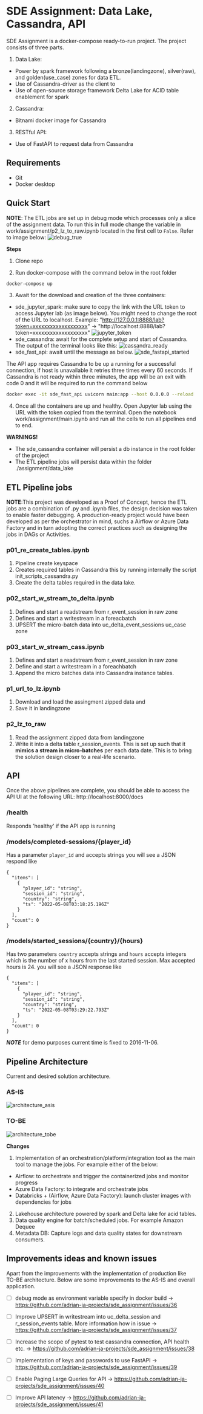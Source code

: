 # SDE Assignment: Data Lake, Cassandra, API
SDE Assignment is a docker-compose ready-to-run project. The project consists of three parts.

1. Data Lake:
- Power by spark framework following a bronze(landingzone), silver(raw), and golden(use_case) zones for data ETL. 
- Use of Cassandra-driver as the client to 
- Use of open-source storage framework Delta Lake for ACID table enablement for spark
2. Cassandra:
- Bitnami docker image for Cassandra
3. RESTful API:
- Use of FastAPI to request data from Cassandra

## Requirements
- Git
- Docker desktop

## Quick Start
**NOTE**: The ETL jobs are set up in debug mode which processes only a slice of the assignment data. To run this in full mode change the variable in work/assignment/p2_lz_to_raw.ipynb located in the first cell to ```False```. Refer to image below:
![debug_true](https://user-images.githubusercontent.com/54493284/167284020-ab97afbd-a0ab-4c8d-856e-6c78709466aa.PNG)

**Steps**
1. Clone repo

2. Run docker-compose with the command below in the root folder
```bash
docker-compose up
```
3. Await for the download and creation of the three containers:
- sde_jupyter_spark: make sure to copy the link with the URL token to access Jupyter lab (as image below). You might need to change the root of the URL to localhost. Example: "http://127.0.0.1:8888/lab?token=xxxxxxxxxxxxxxxxxxx" -> "http://localhost:8888/lab?token=xxxxxxxxxxxxxxxxxxx"
![jupyter_token](https://user-images.githubusercontent.com/54493284/167284029-b480f93b-e122-407f-946f-764b72f5d13d.PNG)
- sde_cassandra: await for the complete setup and start of Cassandra. The output of the terminal looks like this:
![cassandra_ready](https://user-images.githubusercontent.com/54493284/167284037-12b871b3-82b0-49c5-b502-5b6ac3ac112a.PNG)
- sde_fast_api: await until the message as below.
![sde_fastapi_started](https://user-images.githubusercontent.com/54493284/167284574-f7ecacaa-cdce-4ee1-abb7-7796b4d05a63.PNG) 

The API app requires Cassandra to be up a running for a successful connection, if host is unavailable it retries three times every 60 seconds. If Cassandra is not ready within three minutes, the app will be an exit with code 0 and it will be required to run the command below
```bash
docker exec -it sde_fast_api uvicorn main:app --host 0.0.0.0 --reload
```
4. Once all the containers are up and healthy. Open Jupyter lab using the URL with the token copied from the terminal. Open the notebook work/assignment/main.ipynb and run all the cells to run all pipelines end to end. 

**WARNINGS!**
- The sde_cassandra container will persist a db instance in the root folder of the project
- The ETL pipeline jobs will persist data within the folder ./assignment/data_lake 


## ETL Pipeline jobs
 **NOTE**:This project was developed as a Proof of Concept, hence the ETL jobs are a combination of .py and .ipynb files, the design decision was taken to enable faster debugging. A production-ready project would have been developed as per the orchestrator in mind, suchs a Airflow or Azure Data Factory and in turn adopting the correct practices such as designing the jobs in DAGs or Activities.
### p01_re_create_tables.ipynb
1. Pipeline create keyspace  
2. Creates required tables in Cassandra this by running internally the script init_scripts_cassandra.py
3. Create the delta tables required in the data lake.

### p02_start_w_stream_to_delta.ipynb
1. Defines and start a readstream from r_event_session in raw zone
2. Defines and start a writestream in a foreacbatch 
3. UPSERT the micro-batch data into uc_delta_event_sessions uc_case zone

### p03_start_w_stream_cass.ipynb
1. Defines and start a readstream from r_event_session in raw zone
2. Define and start a writestream in a foreachbatch
3. Append the micro batches data into Cassandra instance tables.

### p1_url_to_lz.ipynb
1. Download and load the assingment zipped data and 
2. Save it in landingzone

### p2_lz_to_raw
1. Read the assignment zipped data from landingzone  
2. Write it into a delta table r_session_events. This is set up such that it **mimics a stream in micro-batches** per each data date. This is to bring the solution design closer to a real-life scenario.

## API
Once the above pipelines are complete, you should be able to access the API UI at the following URL: http://localhost:8000/docs 

### /health
Responds 'healthy' if the API app is running 

### /models/completed-sessions/{player_id}
Has a parameter ```player_id``` and accepts strings you will see a JSON respond like
```
{
  "items": [
    {
      "player_id": "string",
      "session_id": "string",
      "country": "string",
      "ts": "2022-05-08T03:18:25.196Z"
    }
  ],
  "count": 0
}
```
### /models/started_sessions/{country}/{hours}
Has two parameters ```country``` accepts strings and ```hours``` accepts integers which is the number of x hours from the last started session. Max accepted hours is 24. you will see a JSON response like
```
{
  "items": [
    {
      "player_id": "string",
      "session_id": "string",
      "country": "string",
      "ts": "2022-05-08T03:29:22.793Z"
    }
  ],
  "count": 0
}
```
***NOTE*** for demo purposes current time is fixed to 2016-11-06. 


## Pipeline Architecture
Current and desired solution architecture.

### AS-IS
![architecture_asis](https://user-images.githubusercontent.com/54493284/167284046-0f34dd25-e29a-46a2-9244-64c69159d95a.PNG)
### TO-BE
![architecture_tobe](https://user-images.githubusercontent.com/54493284/167284043-4a19ffe7-6388-4fd3-9d5f-c47361a02444.PNG)

**Changes**
1. Implementation of an orchestration/platform/integration tool as the main tool to manage the jobs. For example either of the below:
- Airflow: to orchestrate and trigger the containerized jobs and monitor progress
- Azure Data Factory: to integrate and orchestrate jobs
- Databricks + (Airflow, Azure Data Factory): launch cluster images with dependencies for jobs
2. Lakehouse architecture powered by spark and Delta lake for acid tables. 
3. Data quality engine for batch/scheduled jobs. For example Amazon Dequee
4. Metadata DB: Capture logs and data quality states for downstream consumers. 

## Improvements ideas and known issues
Apart from the improvements with the implementation of production like TO-BE architecture. Below are some improvements to the AS-IS and overall application.

- [ ] debug mode as environment variable specify in docker build -> https://github.com/adrian-ja-projects/sde_assignment/issues/36
- [ ] Improve UPSERT in writestream into uc_delta_session and r_session_events table. More information how in issue -> https://github.com/adrian-ja-projects/sde_assignment/issues/37
- [ ] Increase the scope of pytest to test cassandra connection, API health etc. -> https://github.com/adrian-ja-projects/sde_assignment/issues/38
- [ ] Implementation of keys and passwords to use FastAPI -> https://github.com/adrian-ja-projects/sde_assignment/issues/39
- [ ] Enable Paging Large Queries for API -> https://github.com/adrian-ja-projects/sde_assignment/issues/40
- [ ] Improve API latency -> https://github.com/adrian-ja-projects/sde_assignment/issues/41




